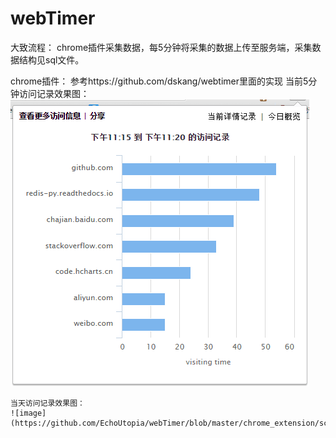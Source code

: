 # webTimer
  大致流程：
    chrome插件采集数据，每5分钟将采集的数据上传至服务端，采集数据结构见sql文件。
    
  chrome插件：
    参考https://github.com/dskang/webtimer里面的实现
    当前5分钟访问记录效果图：
    ![image](https://github.com/EchoUtopia/webTimer/blob/master/chrome_extension/screen_1.png)
    
    当天访问记录效果图：
    ![image](https://github.com/EchoUtopia/webTimer/blob/master/chrome_extension/screen_2.png)
    
